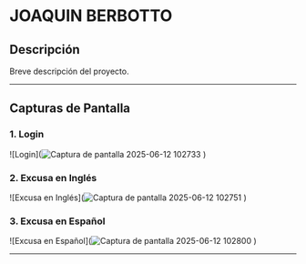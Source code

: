 # JOAQUIN BERBOTTO

## Descripción

Breve descripción del proyecto.

---

## Capturas de Pantalla

### 1. Login
![Login](![Captura de pantalla 2025-06-12 102733](https://github.com/user-attachments/assets/5a1cc47e-f979-4eb4-9d89-9ded504513c6)
)

### 2. Excusa en Inglés
![Excusa en Inglés](![Captura de pantalla 2025-06-12 102751](https://github.com/user-attachments/assets/864742f5-5732-48c7-8d6f-7b296bede530)
)

### 3. Excusa en Español
![Excusa en Español](![Captura de pantalla 2025-06-12 102800](https://github.com/user-attachments/assets/9b7244fa-6a9d-4f5c-95b7-e2f0ba7f0b94)
)

---
